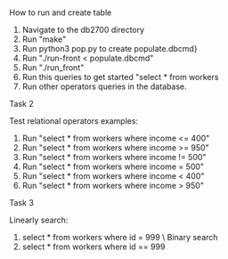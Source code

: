 \
How to run and create table

1. Navigate to the db2700 directory
2. Run "make"
3. Run python3 pop.py to create populate.dbcmd}
4. Run "./run-front < populate.dbcmd"
5. Run "./run_front"
6. Run this queries to get started "select * from workers
7. Run other operators queries in the database.


Task 2

Test relational operators examples:
1. Run "select * from workers where income <= 400"
2. Run "select * from workers where income >= 950"
3. Run "select * from workers where income != 500"
4. Run "select * from workers where income = 500"
5. Run "select * from workers where income < 400"
6. Run "select * from workers where income > 950"

Task 3

Linearly search:
1. select * from workers where id = 999
\\
Binary search
2. select * from workers where id == 999
